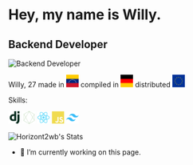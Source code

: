 # Hey, my name is Willy.
## Backend Developer

![Backend Developer](https://arturssmirnovs.github.io/github-profile-readme-generator/images/banner.png)

Willy, 27
made in <img src="https://github.com/Horizont2wb/Horizont2wb/blob/main/venezuela%20flag.svg" alt="Venezuela Flag" width="25" height="25" title="Venezuela">
compiled in <img src="https://github.com/Horizont2wb/Horizont2wb/blob/main/de.svg" alt="Germany Flag" width="25" height="25" title="Germany">
distributed <img src="https://github.com/Horizont2wb/Horizont2wb/blob/main/eu.svg" alt="European Flag" width="25" height="25" title="Europe">

Skills:
<div class="container">
  <img src="https://github.com/Horizont2wb/Horizont2wb/blob/main/django-plain.svg" alt="Django-icon" width="25" height="25" title="Django">
  <img src="https://github.com/Horizont2wb/Horizont2wb/blob/main/nodejs-line.svg " alt="Node-icon" width="25" height="25" title="NodeJS">
  <img src="https://github.com/Horizont2wb/Horizont2wb/blob/main/react-original.svg" alt="React-icon"width="25" height="25" title="React">
  <img src="https://github.com/Horizont2wb/Horizont2wb/blob/main/javascript-plain.svg" alt="JS-icon" width="25" height="25" title="Javascript">
  <img src="https://github.com/Horizont2wb/Horizont2wb/blob/main/tailwindcss-original.svg" alt="Tailwind-icon" width="25" height="25" title="TailwindCSS">
</div>

![Horizont2wb's Stats](https://github-readme-stats.vercel.app/api?username=Horizont2wb&theme=tokyonight&show_icons=true&hide_border=false&count_private=true)

- 🔭 I’m currently working on this page. 




